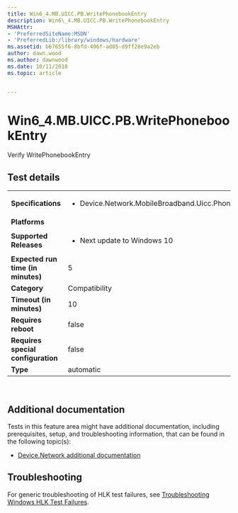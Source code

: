 ```yaml
---
title: Win6_4.MB.UICC.PB.WritePhonebookEntry
description: Win6\_4.MB.UICC.PB.WritePhonebookEntry
MSHAttr:
- 'PreferredSiteName:MSDN'
- 'PreferredLib:/library/windows/hardware'
ms.assetid: b67655f6-8bfd-496f-ad05-d9ff28e9a2eb
author: dawn.wood
ms.author: dawnwood
ms.date: 10/11/2018
ms.topic: article


---
```


# Win6_4.MB.UICC.PB.WritePhonebookEntry


Verify WritePhonebookEntry

## Test details
|||
|---|---|
| **Specifications**  | <ul><li>Device.Network.MobileBroadband.Uicc.PhoneBook.Discretional</li></ul> |  
| **Platforms**   | <ul></ul> |
| **Supported Releases** | <ul><li>Next update to Windows 10</li></ul> |
|**Expected run time (in minutes)**| 5 |
|**Category**| Compatibility |
|**Timeout (in minutes)**| 10 |
|**Requires reboot**| false |
|**Requires special configuration**| false |
|**Type**| automatic |

 

## <span id="Additional_documentation"></span><span id="additional_documentation"></span><span id="ADDITIONAL_DOCUMENTATION"></span>Additional documentation


Tests in this feature area might have additional documentation, including prerequisites, setup, and troubleshooting information, that can be found in the following topic(s):

-   [Device.Network additional documentation](device-network-additional-documentation.md)

## <span id="Troubleshooting"></span><span id="troubleshooting"></span><span id="TROUBLESHOOTING"></span>Troubleshooting


For generic troubleshooting of HLK test failures, see [Troubleshooting Windows HLK Test Failures](..\user\troubleshooting-windows-hlk-test-failures.md).

 

 






